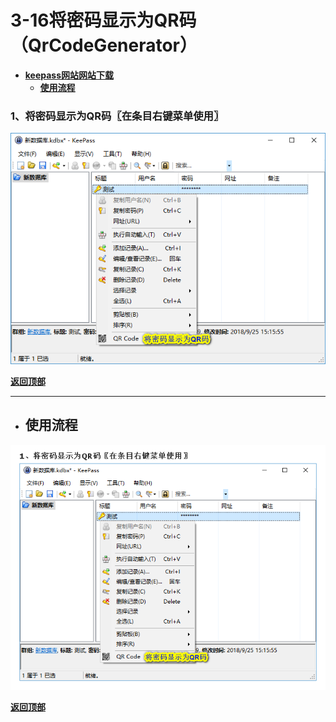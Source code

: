 # <a name="锚点0"></a>3-16将密码显示为QR码（QrCodeGenerator）
- [**keepass网站网站下载**](https://keepass.info/plugins.html#qrcodegen)
	- <a href="#锚点1">**使用流程**</a>
### 1、将密码显示为QR码〖在条目右键菜单使用〗
<p><img src="/图片/3-16将密码显示为QR码（QrCodeGenerator）/1、将密码显示为QR码〖在条目右键菜单使用〗.png" alt="/图片/3-16将密码显示为QR码（QrCodeGenerator）/1、将密码显示为QR码〖在条目右键菜单使用〗.png"/></p>

<a name="锚点1"></a><a href="#锚点0">**返回顶部**</a>
______________________________________________________________________________
- ## 使用流程
<p><img src="/图片/3-16将密码显示为QR码（QrCodeGenerator）/使用流程.png" alt="/图片/3-16将密码显示为QR码（QrCodeGenerator）/使用流程.png"/></p>

<a href="#锚点0">**返回顶部**</a>